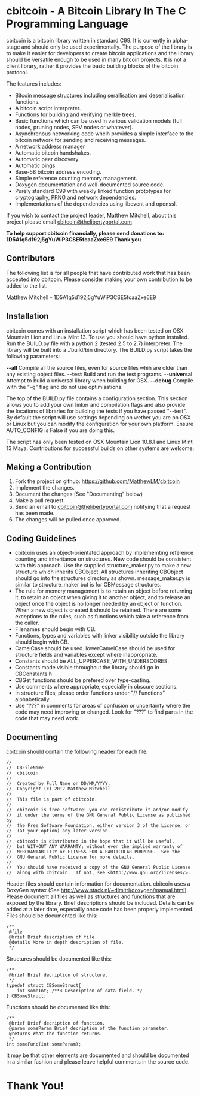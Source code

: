 cbitcoin - A Bitcoin Library In The C Programming Language
==========================================================

cbitcoin is a bitcoin library written in standard C99. It is currently in alpha-stage and should only be used experimentally. The purpose of the library is to make it easier for developers to create bitcoin applications and the library should be versatile enough to be used in many bitcoin projects. It is not a client library, rather it provides the basic building blocks of the bitcoin protocol. 

The features includes:

* Bitcoin message structures including serailisation and deserialisation functions.
* A bitcoin script interpreter.
* Functions for building and verifying merkle trees.
* Basic functions which can be used in various validation models (full nodes, pruning nodes, SPV nodes or whatever).
* Asynchronous networking code whcih provides a simple interface to the bitcoin network for sending and receiving messages.
* A network address manager
* Automatic bitcoin handshakes.
* Automatic peer discovery.
* Automatic pings.
* Base-58 bitcoin address encoding.
* Simple reference counting memory management.
* Doxygen documentation and well-documented source code.
* Purely standard C99 with weakly linked function prototypes for cryptography, PRNG and network dependencies.
* Implementations of the dependencies using libevent and openssl.

If you wish to contact the project leader, Matthew Mitchell, about this project please email cbitcoin@thelibertyportal.com

**To help support cbitcoin financially, please send donations to: 1D5A1q5d192j5gYuWiP3CSE5fcaaZxe6E9 Thank you**

Contributors
------------

The following list is for all people that have contributed work that has been accepted into cbitcoin. Please consider making your own contribution to be added to the list.

Matthew Mitchell - 1D5A1q5d192j5gYuWiP3CSE5fcaaZxe6E9

Installation
------------

cbitcoin comes with an installation script which has been tested on OSX Mountain Lion and Linux Mint 13. To use you should have python installed. Run the BUILD.py file with a python 2 (tested 2.5 to 2.7) interpreter. The library will be built into a ./build/bin directory. The BUILD.py script takes the following parameters:

**--all** Compile all the source files, even for source files whih are older than any existing object files.
**--test** Build and run the test programs.
**--universal** Attempt to build a universal library when building for OSX.
**--debug** Compile with the "-g" flag and do not use optimisations.

The top of the BUILD.py file contains a configuration section. This section allows you to add your own linker and compilation flags and also provide the locations of libraries for building the tests if you have passed "--test". By default the script will use settings depending on wether you are on OSX or Linux but you can modify the configuration for your own platform. Ensure AUTO_CONFIG is False if you are doing this.

The script has only been tested on OSX Mountain Lion 10.8.1 and Linux Mint 13 Maya. Contributions for successful builds on other systems are welcome.

Making a Contribution
---------------------

1. Fork the project on github: https://github.com/MatthewLM/cbitcoin
2. Implement the changes.
3. Document the changes (See "Documenting" below)
4. Make a pull request.
5. Send an email to cbitcoin@thelibertyportal.com notifying that a request has been made.
6. The changes will be pulled once approved.

Coding Guidelines
-----------------

* cbitcoin uses an object-orientated approach by implememting reference counting and inheritance on structures. New code should be consistent with this approach. Use the supplied structure_maker.py to make a new structure which inherits CBObject. All structures inheriting CBObject should go into the structures directory as shown. message_maker.py is similar to structure_maker but is for CBMessage structures.
* The rule for memory management is to retain an object before returning it, to retain an object when giving it to another object, and to release an object once the object is no longer needed by an object or function. When a new object is created it should be retained. There are some exceptions to the rules, such as functions which take a reference from the caller.
* Filenames should begin with CB.
* Functions, types and variables with linker visibility outside the library should begin with CB.
* CamelCase should be used. lowerCamelCase should be used for structure fields and variables except where inappropriate.
* Constants should be ALL_UPPERCASE_WITH_UNDERSCORES.
* Constants made visible throughout the library should go in CBConstants.h
* CBGet functions should be prefered over type-casting.
* Use comments where appropriate, especially in obscure sections.
* In structure files, please order functions under "//  Functions" alphabetically.
* Use "???" in comments for areas of confusion or uncertainty where the code may need improving or changed. Look for "???" to find parts in the code that may need work.

Documenting
-----------

cbitcoin should contain the following header for each file:

	//
	//  CBFileName
	//  cbitcoin
	//
	//  Created by Full Name on DD/MM/YYYY.
	//  Copyright (c) 2012 Matthew Mitchell
	//  
	//  This file is part of cbitcoin.
	//
	//  cbitcoin is free software: you can redistribute it and/or modify
	//  it under the terms of the GNU General Public License as published by
	//  the Free Software Foundation, either version 3 of the License, or
	//  (at your option) any later version.
	//  
	//  cbitcoin is distributed in the hope that it will be useful,
	//  but WITHOUT ANY WARRANTY; without even the implied warranty of
	//  MERCHANTABILITY or FITNESS FOR A PARTICULAR PURPOSE.  See the
	//  GNU General Public License for more details.
	//  
	//  You should have received a copy of the GNU General Public License
	//  along with cbitcoin.  If not, see <http://www.gnu.org/licenses/>.

Header files should contain information for documentation. cbitcoin uses a DoxyGen syntax (See http://www.stack.nl/~dimitri/doxygen/manual.html). Please document all files as well as structures and functions that are exposed by the library. Brief descriptions should be included. Details can be added at a later date, especailly once code has been properly implemented. Files should be documented like this:

	/**
	 @file
	 @brief Brief description of file.
	 @details More in depth description of file.
	 */

Structures should be documented like this:

	/**
	 @brief Brief decription of structure.
	 */
	typedef struct CBSomeStruct{
		int someInt; /**< Description of data field. */
	} CBSomeStruct;

Functions should be documented like this:

	/**
	 @brief Brief decription of function.
	 @param someParam Brief decription of the function parameter.
	 @returns What the function returns.
	 */
	int someFunc(int someParam);
 
It may be that other elements are documented and should be documented in a similar fashion and please leave helpful comments in the source code.

Thank You!
==========